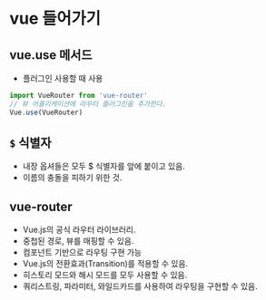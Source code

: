 # vue 들어가기
## vue.use 메서드
* 플러그인 사용할 때 사용
```js
import VueRouter from 'vue-router'
// 뷰 어플리케이션에 라우터 플러그인을 추가한다.
Vue.use(VueRouter)
```
## `$` 식별자
* 내장 옵셔들은 모두 $ 식별자를 앞에 붙이고 있음.
* 이름의 충돌을 피하기 위한 것.

## vue-router
* Vue.js의 공식 라우터 라이브러리.
* 중첩된 경로, 뷰를 매핑할 수 있음.
* 컴포넌트 기반으로 라우팅 구현 가능
* Vue.js의 전환효과(Transition)를 적용할 수 있음.
* 히스토리 모드와 해시 모드를 모두 사용할 수 있음.
* 쿼리스트링, 파라미터, 와일드카드를 사용하여 라우팅을 구현할 수 있음.